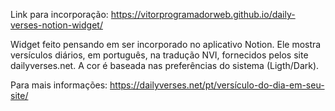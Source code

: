 Link para incorporação: https://vitorprogramadorweb.github.io/daily-verses-notion-widget/

Widget feito pensando em ser incorporado no aplicativo Notion.
Ele mostra versículos diários, em português, na tradução NVI, fornecidos pelos site dailyverses.net.
A cor é baseada nas preferências do sistema (Ligth/Dark).

Para mais informações:
https://dailyverses.net/pt/versículo-do-dia-em-seu-site/
